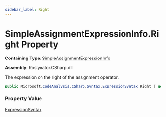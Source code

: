 ```yaml
---
sidebar_label: Right
---
```


# SimpleAssignmentExpressionInfo\.Right Property

**Containing Type**: [SimpleAssignmentExpressionInfo](../index.md)

**Assembly**: Roslynator\.CSharp\.dll

  
The expression on the right of the assignment operator\.

```csharp
public Microsoft.CodeAnalysis.CSharp.Syntax.ExpressionSyntax Right { get; }
```

### Property Value

[ExpressionSyntax](https://docs.microsoft.com/en-us/dotnet/api/microsoft.codeanalysis.csharp.syntax.expressionsyntax)

